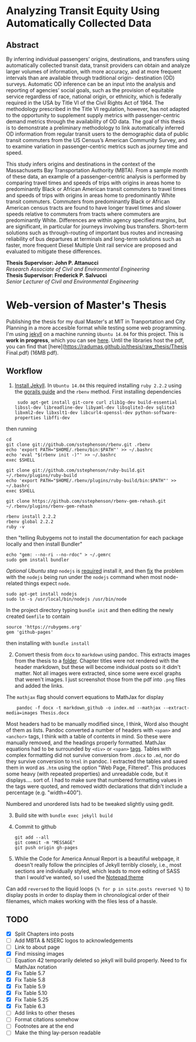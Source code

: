 # Analyzing Transit Equity Using Automatically Collected Data

## Abstract

By inferring individual passengers’ origins, destinations, and transfers using automatically
collected transit data, transit providers can obtain and analyze larger volumes of information,
with more accuracy, and at more frequent intervals than are available through traditional origin-
destination (OD) surveys. Automatic OD inference can be an input into the analysis and
reporting of agencies’ social goals, such as the provision of equitable service regardless of race,
national origin, or ethnicity, which is federally required in the USA by Title VI of the Civil
Rights Act of 1964. The methodology prescribed in the Title VI regulation, however, has not
adapted to the opportunity to supplement supply metrics with passenger-centric demand metrics
through the availability of OD data. The goal of this thesis is to demonstrate a preliminary
methodology to link automatically inferred OD information from regular transit users to the
demographic data of public transit commuters from the US Census’s American Community
Survey, and to examine variation in passenger-centric metrics such as journey time and speed.  

This study infers origins and destinations in the context of the Massachusetts Bay Transportation
Authority (MBTA). From a sample month of these data, an example of a passenger-centric
analysis is performed by comparing travel times and speeds of trips with origins in areas home to
predominantly Black or African American transit commuters to travel times and speeds of trips
with origins in areas home to predominantly White transit commuters. Commuters from
predominantly Black or African American census tracts are found to have longer travel times and
slower speeds relative to commuters from tracts where commuters are predominantly White.
Differences are within agency specified margins, but are significant, in particular for journeys
involving bus transfers. Short-term solutions such as through-routing of important bus routes and
increasing reliability of bus departures at terminals and long-term solutions such as faster, more
frequent Diesel Multiple Unit rail service are proposed and evaluated to mitigate these
differences.

**Thesis Supervisor: John P. Attanucci**  
_Research Associate of Civil and Environmental Engineering_  
**Thesis Supervisor: Frederick P. Salvucci**  
_Senior Lecturer of Civil and Environmental Engineering_  

# Web-version of Master's Thesis

Publishing the thesis for my dual Master's at MIT in Tranportation and City Planning in a  more accesible format while testing some web programming. I'm using [jekyll](http://jekyllrb.com) on a machine running `Ubuntu 14.04` for this project. This is **work in progress**, which you can see [here](https://radumas.github.io/thesis). Until the libraries host the pdf, you can find that [here](https://radumas.github.io/thesis/raw_thesis/Thesis Final.pdf) (16MB pdf). 

## Workflow

1. [Install Jekyll](https://help.github.com/articles/using-jekyll-with-pages/). In `Ubuntu 14.04` this required installing `ruby 2.2.2` using the [gorails guide](https://gorails.com/setup/ubuntu/14.04) and the `rbenv` method. First installing dependencies

        sudo apt-get install git-core curl zlib1g-dev build-essential libssl-dev libreadline-dev libyaml-dev libsqlite3-dev sqlite3 libxml2-dev libxslt1-dev libcurl4-openssl-dev python-software-properties libffi-dev

  then running

```
cd
git clone git://github.com/sstephenson/rbenv.git .rbenv
echo 'export PATH="$HOME/.rbenv/bin:$PATH"' >> ~/.bashrc
echo 'eval "$(rbenv init -)"' >> ~/.bashrc
exec $SHELL

git clone git://github.com/sstephenson/ruby-build.git ~/.rbenv/plugins/ruby-build
echo 'export PATH="$HOME/.rbenv/plugins/ruby-build/bin:$PATH"' >> ~/.bashrc
exec $SHELL

git clone https://github.com/sstephenson/rbenv-gem-rehash.git ~/.rbenv/plugins/rbenv-gem-rehash

rbenv install 2.2.2
rbenv global 2.2.2
ruby -v
```

  then "telling Rubygems not to install the documentation for each package locally and then install Bundler"
```
echo "gem: --no-ri --no-rdoc" > ~/.gemrc
sudo gem install bundler
```
  _Optional Ubuntu step_ `nodejs` is [required](http://stackoverflow.com/a/9333316/4047679) install it, and then [fix](http://askubuntu.com/questions/477577/alias-of-nodejs-as-node-on-14-04?lq=1) the problem with the `nodejs` being run under the `nodejs` command when most node-related things expect `node`.
```
sudo apt-get install nodejs
sudo ln -s /usr/local/bin/nodejs /usr/bin/node
```
  In the project directory typing `bundle init` and then editing the newly created `Gemfile` to contain
```
source 'https://rubygems.org'
gem 'github-pages'
```
  then installing with `bundle install`
     
2.  Convert thesis from `docx` to `markdown` using pandoc. This extracts images from the thesis to a [folder](https://github.com/jgm/pandoc/issues/1986). Chapter titles were not rendered with the header markdown, but these will become individual posts so it didn't matter. Not all images were extracted, since some were excel graphs that weren't images. I just screenshot those from the pdf into `.png` files and added the links.

The `mathjax` flag should convert equations to MathJax for display

        pandoc -f docx -t markdown_github -o index.md --mathjax --extract-media=images Thesis.docx
        
Most headers had to be manually modified since, I think, Word also thought of them as lists. Pandoc converted a number of headers with `<span>` and `<anchor>` tags, I think with a table of contents in mind. So these were manually removed, and the headings properly formatted. MathJax equations had to be surrounded by `<div>` or `<span>` [tags](http://stackoverflow.com/questions/10987992/using-mathjax-with-jekyll). 
Tables with complex formatting did not survive conversion from `.docx` to `.md`, nor do they survive conversion to `html` in pandoc. I extracted the tables and saved them in word as `.htm` using the option "Web Page, Filtered". This produces some heavy (with repeated properties) and unreadable code, but it displays.... sort of. I had to make sure that numbered formatting values in the tags were quoted, and removed width declarations that didn't include a percentage (e.g. "width=400"). 

Numbered and unordered lists had to be tweaked slightly using gedit.

3.  Build site with `bundle exec jekyll build`

4.  Commit to github 
    ```
    git add --all
    git commit -m "MESSAGE"
    git push origin gh-pages
    ```

5. While the Code for America Annual Report is a beautiful webpage, it doesn't really follow the principles of Jekyll terribly closely, i.e., most sections are individually styled, which leads to more editing of SASS than I would've wanted, so I used the [Notepad theme](https://github.com/hmfaysal/Notepad/)

Can add `reversed` to the liquid loops `{% for p in site.posts reversed %}` to display posts in order to display them in chronological order of their filenames, which makes working with the files less of a hassle.


## TODO

- [x] Split Chapters into posts
- [ ] Add MBTA & NSERC logos to acknowledgements
- [ ] Link to about page
- [x] Find missing images
- [ ] Equation 42 temporarily deleted so jekyll will build properly. Need to fix MathJax notation
- [x] Fix Table 5.7
- [x] Fix Table 5.8
- [x] Fix Table 5.9
- [x] Fix Table 5.10
- [x] Fix Table 5.25
- [x] Fix Table 6.3
- [ ] Add links to other theses
- [ ] Format citations somehow
- [ ] Footnotes are at the end
- [ ] Make the thing lay-person readable
